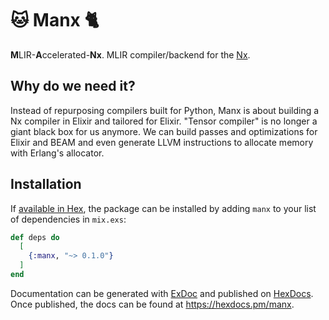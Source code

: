 # 🐱 Manx 🐈

**M**LIR-**A**ccelerated-**Nx**. MLIR compiler/backend for the [Nx](https://github.com/elixir-nx/nx/tree/main/nx#readme).

## Why do we need it?

Instead of repurposing compilers built for Python, Manx is about building a Nx compiler in Elixir and tailored for Elixir.
"Tensor compiler" is no longer a giant black box for us anymore. We can build passes and optimizations for Elixir and BEAM and even generate LLVM instructions to allocate memory with Erlang's allocator.

## Installation

If [available in Hex](https://hex.pm/docs/publish), the package can be installed
by adding `manx` to your list of dependencies in `mix.exs`:

```elixir
def deps do
  [
    {:manx, "~> 0.1.0"}
  ]
end
```

Documentation can be generated with [ExDoc](https://github.com/elixir-lang/ex_doc)
and published on [HexDocs](https://hexdocs.pm). Once published, the docs can
be found at <https://hexdocs.pm/manx>.

